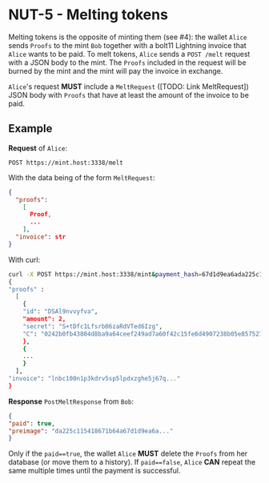 # NUT-5 - Melting tokens

Melting tokens is the opposite of minting them (see #4): the wallet `Alice` sends `Proofs` to the mint `Bob` together with a bolt11 Lightning invoice that `Alice` wants to be paid. To melt tokens, `Alice` sends a `POST /melt` request with a JSON body to the mint. The `Proofs` included in the request will be burned by the mint and the mint will pay the invoice in exchange.

`Alice`'s request **MUST** include a `MeltRequest` ([TODO: Link MeltRequest]) JSON body with `Proofs` that have at least the amount of the invoice to be paid.

## Example

**Request** of `Alice`:

```http
POST https://mint.host:3338/melt
```

With the data being of the form `MeltRequest`:

```json
{
  "proofs": 
    [
      Proof,
      ...
    ],
  "invoice": str
}
```


With curl:

```bash
curl -X POST https://mint.host:3338/mint&payment_hash=67d1d9ea6ada225c115418671b64a -d \
{
"proofs" : 
  [
    {
    "id": "DSAl9nvvyfva",
    "amount": 2,
    "secret": "S+tDfc1Lfsrb06zaRdVTed6Izg",
    "C": "0242b0fb43804d8ba9a64ceef249ad7a60f42c15fe6d4907238b05e857527832a3"
    },
    {
    ...
    }
  ],
"invoice": "lnbc100n1p3kdrv5sp5lpdxzghe5j67q..."
}
```

**Response** `PostMeltResponse` from `Bob`:

```json
{
"paid": true,
"preimage": "da225c115418671b64a67d1d9ea6a..."
}
```

Only if the `paid==true`, the wallet `Alice` **MUST** delete the `Proofs` from her database (or move them to a history). If `paid==false`, `Alice` **CAN** repeat the same multiple times until the payment is successful.

[00]: 00.md
[01]: 02.md
[03]: 03.md
[04]: 04.md
[05]: 05.md
[06]: 06.md
[07]: 07.md
[08]: 08.md
[09]: 09.md
[10]: 10.md
[11]: 11.md
[12]: 12.md
[13]: 13.md
[14]: 14.md
[15]: 15.md
[16]: 16.md
[17]: 17.md
[18]: 18.md
[19]: 19.md
[20]: 20.md
